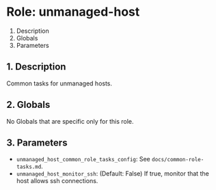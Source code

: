 # Role: unmanaged-host



1. Description
2. Globals
3. Parameters



## 1. Description

Common tasks for unmanaged hosts.



## 2. Globals

No Globals that are specific only for this role.



## 3. Parameters

* `unmanaged_host_common_role_tasks_config`: See `docs/common-role-tasks.md`.
* `unmanaged_host_monitor_ssh`: (Default: False) If true, monitor that
  the host allows ssh connections.
